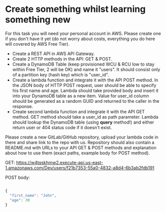 # Create something whilst learning something new

For this task you will need your personal account in AWS. Please create one if you don't have it yet (do not worry about costs, everything you do here will covered by AWS Free Tier).

- Create a REST API in AWS API Gateway.
- Create 2 HTTP methods in the API: GET & POST.
- Create a DynamoDB Table (keep provisioned WCU & RCU low to stay within Free Tier, 2 will be OK) and name it "users". It should consist only of a partition key (hash key) which is "user_id".
- Create a lambda function and integrate it with the API POST method. In the JSON body of HTTP POST request, user should be able to specify his first name and age. Lambda should take provided body and insert it into your DynamoDB table as a new item. Value for user_id column should be generated as a random GUID and returned to the caller in the response.
- Create second lambda function and integrate it with the API GET method. GET method should take a user_id as path parameter. Lambda should lookup the DynamoDB table (using **query** method!) and either return user or 404 status code if it doesn't exist.

Please create a new GitLab/GitHub repository, upload your lambda code in there and share link to the repo with us.
Repository should also contain a README.md with URLs to your API GET & POST methods and explanation about how to use them (exact paths, example body for POST method).














GET: https://w4tqskhmw2.execute-api.us-east-1.amazonaws.com/Dev/users/f21b7353-55a0-4832-a8d4-6b3ab2fdb191

POST body: 

```js 

{
  "first_name": "John",
  "age": 30
}

```